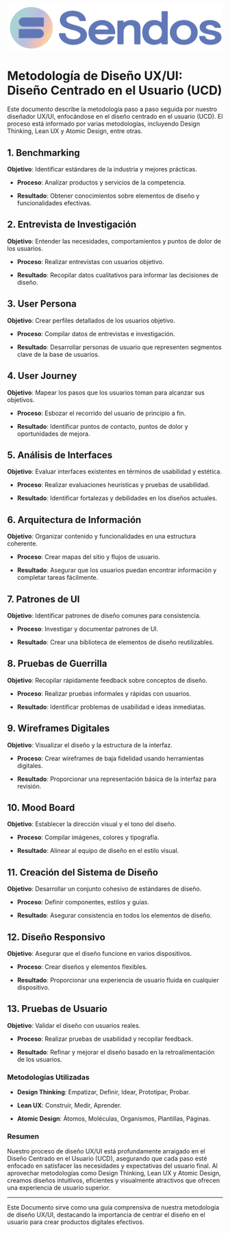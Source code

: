 ![sendos](../img/sendos_logo.png)

# Metodología de Diseño UX/UI: Diseño Centrado en el Usuario (UCD)

Este documento describe la metodología paso a paso seguida por nuestro diseñador UX/UI, enfocándose en el diseño centrado en el usuario (UCD). El proceso está informado por varias metodologías, incluyendo Design Thinking, Lean UX y Atomic Design, entre otras.

## 1. Benchmarking

**Objetivo**: Identificar estándares de la industria y mejores prácticas.

- **Proceso**: Analizar productos y servicios de la competencia.

- **Resultado**: Obtener conocimientos sobre elementos de diseño y funcionalidades efectivas.

## 2. Entrevista de Investigación

**Objetivo**: Entender las necesidades, comportamientos y puntos de dolor de los usuarios.

- **Proceso**: Realizar entrevistas con usuarios objetivo.

- **Resultado**: Recopilar datos cualitativos para informar las decisiones de diseño.

## 3. User Persona

**Objetivo**: Crear perfiles detallados de los usuarios objetivo.

- **Proceso**: Compilar datos de entrevistas e investigación.

- **Resultado**: Desarrollar personas de usuario que representen segmentos clave de la base de usuarios.

## 4. User Journey

**Objetivo**: Mapear los pasos que los usuarios toman para alcanzar sus objetivos.

- **Proceso**: Esbozar el recorrido del usuario de principio a fin.

- **Resultado**: Identificar puntos de contacto, puntos de dolor y oportunidades de mejora.

## 5. Análisis de Interfaces

**Objetivo**: Evaluar interfaces existentes en términos de usabilidad y estética.

- **Proceso**: Realizar evaluaciones heurísticas y pruebas de usabilidad.

- **Resultado**: Identificar fortalezas y debilidades en los diseños actuales.

## 6. Arquitectura de Información

**Objetivo**: Organizar contenido y funcionalidades en una estructura coherente.

- **Proceso**: Crear mapas del sitio y flujos de usuario.

- **Resultado**: Asegurar que los usuarios puedan encontrar información y completar tareas fácilmente.

## 7. Patrones de UI

**Objetivo**: Identificar patrones de diseño comunes para consistencia.

- **Proceso**: Investigar y documentar patrones de UI.

- **Resultado**: Crear una biblioteca de elementos de diseño reutilizables.

## 8. Pruebas de Guerrilla

**Objetivo**: Recopilar rápidamente feedback sobre conceptos de diseño.

- **Proceso**: Realizar pruebas informales y rápidas con usuarios.

- **Resultado**: Identificar problemas de usabilidad e ideas inmediatas.

## 9. Wireframes Digitales

**Objetivo**: Visualizar el diseño y la estructura de la interfaz.

- **Proceso**: Crear wireframes de baja fidelidad usando herramientas digitales.

- **Resultado**: Proporcionar una representación básica de la interfaz para revisión.

## 10. Mood Board

**Objetivo**: Establecer la dirección visual y el tono del diseño.

- **Proceso**: Compilar imágenes, colores y tipografía.

- **Resultado**: Alinear al equipo de diseño en el estilo visual.

## 11. Creación del Sistema de Diseño

**Objetivo**: Desarrollar un conjunto cohesivo de estándares de diseño.

- **Proceso**: Definir componentes, estilos y guías.

- **Resultado**: Asegurar consistencia en todos los elementos de diseño.

## 12. Diseño Responsivo

**Objetivo**: Asegurar que el diseño funcione en varios dispositivos.

- **Proceso**: Crear diseños y elementos flexibles.

- **Resultado**: Proporcionar una experiencia de usuario fluida en cualquier dispositivo.

## 13. Pruebas de Usuario

**Objetivo**: Validar el diseño con usuarios reales.

- **Proceso**: Realizar pruebas de usabilidad y recopilar feedback.

- **Resultado**: Refinar y mejorar el diseño basado en la retroalimentación de los usuarios.

### Metodologías Utilizadas

- **Design Thinking**: Empatizar, Definir, Idear, Prototipar, Probar.

- **Lean UX**: Construir, Medir, Aprender.

- **Atomic Design**: Átomos, Moléculas, Organismos, Plantillas, Páginas.

### Resumen
Nuestro proceso de diseño UX/UI está profundamente arraigado en el Diseño Centrado en el Usuario (UCD), asegurando que cada paso esté enfocado en satisfacer las necesidades y expectativas del usuario final. Al aprovechar metodologías como Design Thinking, Lean UX y Atomic Design, creamos diseños intuitivos, eficientes y visualmente atractivos que ofrecen una experiencia de usuario superior.

---

Este Documento sirve como una guía comprensiva de nuestra metodología de diseño UX/UI, destacando la importancia de centrar el diseño en el usuario para crear productos digitales efectivos.